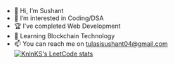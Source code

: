 - 👋 Hi, I’m Sushant
- 👀 I’m interested in Coding/DSA
- 🏆 I’ve completed Web Development
- 🌱 Learning Blockchain Technology
- 📫 You can reach me on tulasisushant04@gmail.com
[![KnlnKS's LeetCode stats](https://leetcode-stats-six.vercel.app/?Sushant0412=KnlnKS&theme=dark)](https://github.com/KnlnKS/leetcode-stats)
<!---
Sushant0412/Sushant0412 is a ✨ special ✨ repository because its `README.md` (this file) appears on your GitHub profile.
You can click the Preview link to take a look at your changes.
--->
